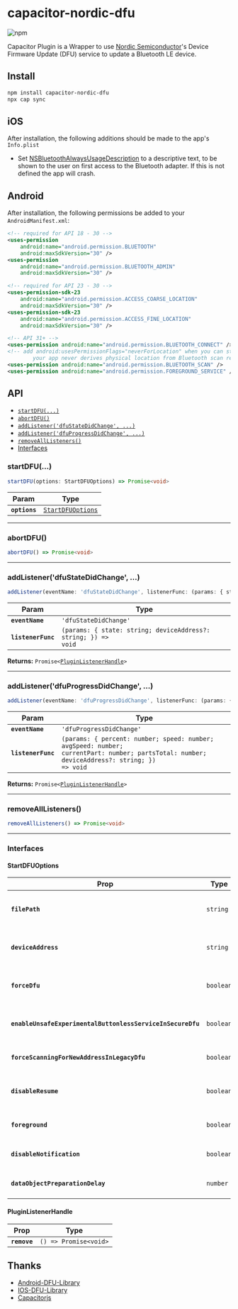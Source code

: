 # capacitor-nordic-dfu

![npm](https://img.shields.io/npm/v/capacitor-nordic-dfu)

Capacitor Plugin is a Wrapper to use [Nordic Semiconductor](http://www.nordicsemi.com/)'s Device Firmware Update (DFU) service to update a Bluetooth LE device.

## Install

```bash
npm install capacitor-nordic-dfu
npx cap sync
```

## iOS

After installation, the following additions should be made to the app's `Info.plist`

- Set [NSBluetoothAlwaysUsageDescription](https://developer.apple.com/documentation/bundleresources/information_property_list/nsbluetoothalwaysusagedescription?language=objc) to a descriptive text, to be shown to the user on first access to the Bluetooth adapter. If this is not defined the app will crash.

## Android

After installation, the following permissions be added to your `AndroidManifest.xml`:

``` xml
<!-- required for API 18 - 30 -->
<uses-permission
    android:name="android.permission.BLUETOOTH"
    android:maxSdkVersion="30" />
<uses-permission
    android:name="android.permission.BLUETOOTH_ADMIN"
    android:maxSdkVersion="30" />

<!-- required for API 23 - 30 -->
<uses-permission-sdk-23
    android:name="android.permission.ACCESS_COARSE_LOCATION"
    android:maxSdkVersion="30" />
<uses-permission-sdk-23
    android:name="android.permission.ACCESS_FINE_LOCATION"
    android:maxSdkVersion="30" />

<!-- API 31+ -->
<uses-permission android:name="android.permission.BLUETOOTH_CONNECT" />
<!-- add android:usesPermissionFlags="neverForLocation" when you can strongly assert that
        your app never derives physical location from Bluetooth scan results. -->
<uses-permission android:name="android.permission.BLUETOOTH_SCAN" />
<uses-permission android:name="android.permission.FOREGROUND_SERVICE" />
```

## API

<docgen-index>

* [`startDFU(...)`](#startdfu)
* [`abortDFU()`](#abortdfu)
* [`addListener('dfuStateDidChange', ...)`](#addlistenerdfustatedidchange)
* [`addListener('dfuProgressDidChange', ...)`](#addlistenerdfuprogressdidchange)
* [`removeAllListeners()`](#removealllisteners)
* [Interfaces](#interfaces)

</docgen-index>

<docgen-api>
<!--Update the source file JSDoc comments and rerun docgen to update the docs below-->

### startDFU(...)

```typescript
startDFU(options: StartDFUOptions) => Promise<void>
```

| Param         | Type                                                        |
| ------------- | ----------------------------------------------------------- |
| **`options`** | <code><a href="#startdfuoptions">StartDFUOptions</a></code> |

--------------------


### abortDFU()

```typescript
abortDFU() => Promise<void>
```

--------------------


### addListener('dfuStateDidChange', ...)

```typescript
addListener(eventName: 'dfuStateDidChange', listenerFunc: (params: { state: string; deviceAddress?: string; }) => void) => Promise<PluginListenerHandle>
```

| Param              | Type                                                                         |
| ------------------ | ---------------------------------------------------------------------------- |
| **`eventName`**    | <code>'dfuStateDidChange'</code>                                             |
| **`listenerFunc`** | <code>(params: { state: string; deviceAddress?: string; }) =&gt; void</code> |

**Returns:** <code>Promise&lt;<a href="#pluginlistenerhandle">PluginListenerHandle</a>&gt;</code>

--------------------


### addListener('dfuProgressDidChange', ...)

```typescript
addListener(eventName: 'dfuProgressDidChange', listenerFunc: (params: { percent: number; speed: number; avgSpeed: number; currentPart: number; partsTotal: number; deviceAddress?: string; }) => void) => Promise<PluginListenerHandle>
```

| Param              | Type                                                                                                                                                     |
| ------------------ | -------------------------------------------------------------------------------------------------------------------------------------------------------- |
| **`eventName`**    | <code>'dfuProgressDidChange'</code>                                                                                                                      |
| **`listenerFunc`** | <code>(params: { percent: number; speed: number; avgSpeed: number; currentPart: number; partsTotal: number; deviceAddress?: string; }) =&gt; void</code> |

**Returns:** <code>Promise&lt;<a href="#pluginlistenerhandle">PluginListenerHandle</a>&gt;</code>

--------------------


### removeAllListeners()

```typescript
removeAllListeners() => Promise<void>
```

--------------------


### Interfaces


#### StartDFUOptions

| Prop                                                       | Type                 | Description                        |
| ---------------------------------------------------------- | -------------------- | ---------------------------------- |
| **`filePath`**                                             | <code>string</code>  | Supported Platforms: Android \ iOS |
| **`deviceAddress`**                                        | <code>string</code>  | Supported Platforms: Android \ iOS |
| **`forceDfu`**                                             | <code>boolean</code> | Supported Platforms: Android \ iOS |
| **`enableUnsafeExperimentalButtonlessServiceInSecureDfu`** | <code>boolean</code> | Supported Platforms: Android \ iOS |
| **`forceScanningForNewAddressInLegacyDfu`**                | <code>boolean</code> | Supported Platforms: Android       |
| **`disableResume`**                                        | <code>boolean</code> | Supported Platforms: Android \ iOS |
| **`foreground`**                                           | <code>boolean</code> | Supported Platforms: Android       |
| **`disableNotification`**                                  | <code>boolean</code> | Supported Platforms: Android       |
| **`dataObjectPreparationDelay`**                           | <code>number</code>  | Supported Platforms: Android       |


#### PluginListenerHandle

| Prop         | Type                                      |
| ------------ | ----------------------------------------- |
| **`remove`** | <code>() =&gt; Promise&lt;void&gt;</code> |

</docgen-api>

## Thanks

- [Android-DFU-Library](https://github.com/NordicSemiconductor/Android-DFU-Library)
- [IOS-DFU-Library](https://github.com/NordicSemiconductor/IOS-DFU-Library)
- [Capacitorjs](https://capacitorjs.com/)
